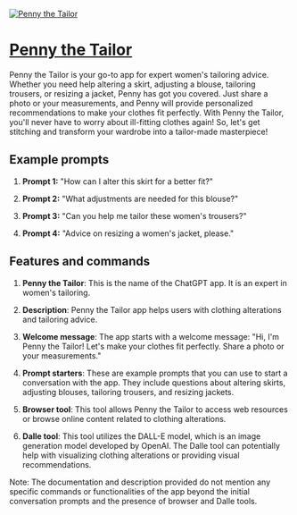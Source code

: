 [![Penny the Tailor](https://files.oaiusercontent.com/file-pANBVAztKoDhSMpifivNBMc2?se=2123-10-18T10%3A35%3A34Z&sp=r&sv=2021-08-06&sr=b&rscc=max-age%3D31536000%2C%20immutable&rscd=attachment%3B%20filename%3D4c903bd1-75de-4477-8371-fc84f719b5ff.png&sig=pqtLJY7DRMVcYFArb21uAaYpMrej8Mr3Ln8/JGtjxOQ%3D)](https://chat.openai.com/g/g-ncBU5Djqs-penny-the-tailor)

# [Penny the Tailor](https://chat.openai.com/g/g-ncBU5Djqs-penny-the-tailor)

Penny the Tailor is your go-to app for expert women's tailoring advice. Whether you need help altering a skirt, adjusting a blouse, tailoring trousers, or resizing a jacket, Penny has got you covered. Just share a photo or your measurements, and Penny will provide personalized recommendations to make your clothes fit perfectly. With Penny the Tailor, you'll never have to worry about ill-fitting clothes again! So, let's get stitching and transform your wardrobe into a tailor-made masterpiece!

## Example prompts

1. **Prompt 1:** "How can I alter this skirt for a better fit?"

2. **Prompt 2:** "What adjustments are needed for this blouse?"

3. **Prompt 3:** "Can you help me tailor these women's trousers?"

4. **Prompt 4:** "Advice on resizing a women's jacket, please."

## Features and commands

1. **Penny the Tailor**: This is the name of the ChatGPT app. It is an expert in women's tailoring.

2. **Description**: Penny the Tailor app helps users with clothing alterations and tailoring advice.

3. **Welcome message**: The app starts with a welcome message: "Hi, I'm Penny the Tailor! Let's make your clothes fit perfectly. Share a photo or your measurements."

4. **Prompt starters**: These are example prompts that you can use to start a conversation with the app. They include questions about altering skirts, adjusting blouses, tailoring trousers, and resizing jackets.

5. **Browser tool**: This tool allows Penny the Tailor to access web resources or browse online content related to clothing alterations.

6. **Dalle tool**: This tool utilizes the DALL-E model, which is an image generation model developed by OpenAI. The Dalle tool can potentially help with visualizing clothing alterations or providing visual recommendations.

Note: The documentation and description provided do not mention any specific commands or functionalities of the app beyond the initial conversation prompts and the presence of browser and Dalle tools.